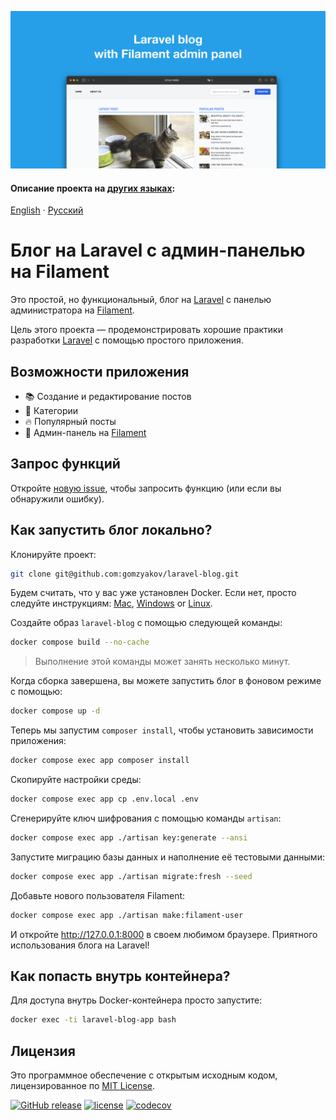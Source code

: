 ![Блог на Laravel с админ-панелью на Filament](../docs/social-preview-en.png)

#### Описание проекта на [других языках](Translations.md):

[English](../README.md)
&middot; [Русский](README.ru.md)

# Блог на Laravel с админ-панелью на Filament

Это простой, но функциональный, блог на [Laravel](https://laravel.com) с панелью администратора на [Filament](https://filamentphp.com).

Цель этого проекта — продемонстрировать хорошие практики разработки [Laravel](https://laravel.com) с помощью простого приложения.

## Возможности приложения

- 📚 Создание и редактирование постов
- 🥑 Категории
- 🔥 Популярный посты
- 🎉 Админ-панель на [Filament](https://filamentphp.com)

## Запрос функций

Откройте [новую issue](https://github.com/gomzykov/laravel-blog/issues), чтобы запросить функцию (или если вы обнаружили ошибку).

## Как запустить блог локально?

Клонируйте проект:

```bash
git clone git@github.com:gomzyakov/laravel-blog.git
```

Будем считать, что у вас уже установлен Docker. Если нет, просто следуйте инструкциям: [Mac](https://docs.docker.com/desktop/install/mac-install/), [Windows](https://docs.docker.com/desktop/install/windows-install/) or [Linux](https://docs.docker.com/desktop/install/linux-install/).

Создайте образ `laravel-blog` с помощью следующей команды:

```bash
docker compose build --no-cache
```

>Выполнение этой команды может занять несколько минут.

Когда сборка завершена, вы можете запустить блог в фоновом режиме с помощью:

```bash
docker compose up -d
```

Теперь мы запустим `composer install`, чтобы установить зависимости приложения:

```bash
docker compose exec app composer install
```

Скопируйте настройки среды:

```bash
docker compose exec app cp .env.local .env
```

Сгенерируйте ключ шифрования с помощью команды `artisan`:

```bash
docker compose exec app ./artisan key:generate --ansi
```

Запустите миграцию базы данных и наполнение её тестовыми данными:

```bash
docker compose exec app ./artisan migrate:fresh --seed
```

Добавьте нового пользователя Filament:

```bash
docker compose exec app ./artisan make:filament-user
```

И откройте http://127.0.0.1:8000 в своем любимом браузере. Приятного использования блога на Laravel!

## Как попасть внутрь контейнера?

Для доступа внутрь Docker-контейнера просто запустите:

```bash
docker exec -ti laravel-blog-app bash
```

## Лицензия

Это программное обеспечение с открытым исходным кодом, лицензированное по [MIT License](https://github.com/gomzykov/php-code-style/blob/main/LICENSE).

[![GitHub release](https://img.shields.io/github/release/gomzyakov/laravel-blog.svg)](https://github.com/gomzyakov/laravel-blog/releases/latest)
[![license](https://img.shields.io/badge/License-MIT-green.svg)](https://github.com/gomzyakov/laravel-blog/blob/development/LICENSE)
[![codecov](https://codecov.io/gh/gomzyakov/laravel-blog/branch/main/graph/badge.svg?token=4CYTVMVUYV)](https://codecov.io/gh/gomzyakov/laravel-blog)
